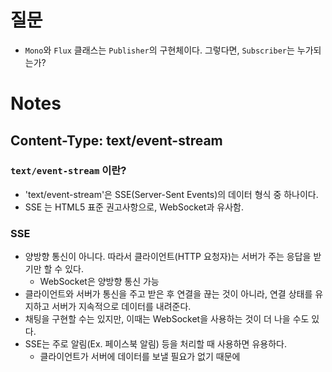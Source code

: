 # 질문
- `Mono`와 `Flux` 클래스는 `Publisher`의 구현체이다. 그렇다면, `Subscriber`는 누가되는가?

# Notes
## Content-Type: text/event-stream
### `text/event-stream` 이란?
- 'text/event-stream'은 SSE(Server-Sent Events)의 데이터 형식 중 하나이다.
- SSE 는 HTML5 표준 권고사항으로, WebSocket과 유사함.
### SSE
- 양방향 통신이 아니다. 따라서 클라이언트(HTTP 요청자)는 서버가 주는 응답을 받기만 할 수 있다.
  - WebSocket은 양방향 통신 가능
- 클라이언트와 서버가 통신을 주고 받은 후 연결을 끊는 것이 아니라, 연결 상태를 유지하고 서버가 지속적으로 데이터를 내려준다.
- 채팅을 구현할 수는 있지만, 이때는 WebSocket을 사용하는 것이 더 나을 수도 있다.
- SSE는 주로 알림(Ex. 페이스북 알림) 등을 처리할 때 사용하면 유용하다.
  - 클라이언트가 서버에 데이터를 보낼 필요가 없기 때문에